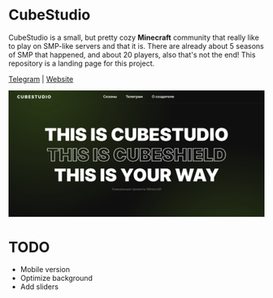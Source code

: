 # CubeStudio

CubeStudio is a small, but pretty cozy <b>Minecraft</b> community that really like to play on SMP-like servers and that it is. There are already about 5 seasons of SMP that happened, and about 20 players, also that's not the end! This repository is a landing page for this project.

<a href="https://t.me/+Gphg_BIJEdMwMmFi">Telegram</a> |
<a href="https://fadegor05.github.io/CubeStudio/">Website</a>



<img src="./readme/picture1.png">

# TODO

- Mobile version
- Optimize background
- Add sliders